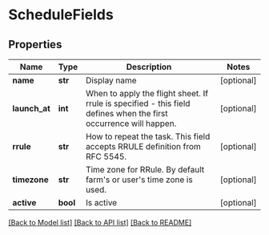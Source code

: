 # ScheduleFields

## Properties
Name | Type | Description | Notes
------------ | ------------- | ------------- | -------------
**name** | **str** | Display name | [optional] 
**launch_at** | **int** | When to apply the flight sheet. If rrule is specified - this field defines when the first occurrence will happen.  | [optional] 
**rrule** | **str** | How to repeat the task. This field accepts RRULE definition from RFC 5545.  | [optional] 
**timezone** | **str** | Time zone for RRule. By default farm&#39;s or user&#39;s time zone is used. | [optional] 
**active** | **bool** | Is active | [optional] 

[[Back to Model list]](../README.md#documentation-for-models) [[Back to API list]](../README.md#documentation-for-api-endpoints) [[Back to README]](../README.md)


